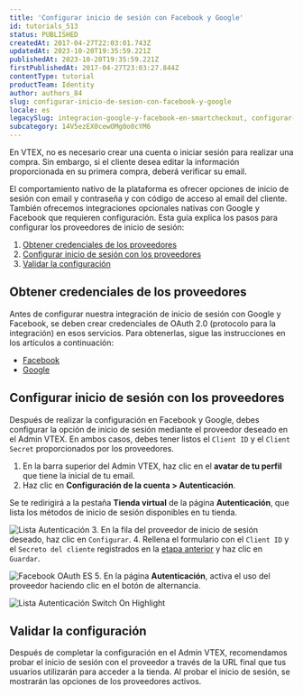 ```yaml
---
title: 'Configurar inicio de sesión con Facebook y Google'
id: tutorials_513
status: PUBLISHED
createdAt: 2017-04-27T22:03:01.743Z
updatedAt: 2023-10-20T19:35:59.221Z
publishedAt: 2023-10-20T19:35:59.221Z
firstPublishedAt: 2017-04-27T23:03:27.844Z
contentType: tutorial
productTeam: Identity
author: authors_84
slug: configurar-inicio-de-sesion-con-facebook-y-google
locale: es
legacySlug: integracion-google-y-facebook-en-smartcheckout, configurar-login-con-facebook-y-google
subcategory: 14V5ezEX0cewOMg0o0cYM6
---
```


En VTEX, no es necesario crear una cuenta o iniciar sesión para realizar una compra. Sin embargo, si el cliente desea editar la información proporcionada en su primera compra, deberá verificar su email.

El comportamiento nativo de la plataforma es ofrecer opciones de inicio de sesión con email y contraseña y con código de acceso al email del cliente. También ofrecemos integraciones opcionales nativas con Google y Facebook que requieren configuración. Esta guía explica los pasos para configurar los proveedores de inicio de sesión:

1. [Obtener credenciales de los proveedores](#obtener-credenciales-de-los-proveedores)
2. [Configurar inicio de sesión con los proveedores](#configurar-inicio-de-sesion-con-los-proveedores)
3. [Validar la configuración](#validar-la-configuracion)

## Obtener credenciales de los proveedores

Antes de configurar nuestra integración de inicio de sesión con Google y Facebook, se deben crear credenciales de OAuth 2.0 (protocolo para la integración) en esos servicios. Para obtenerlas, sigue las instrucciones en los artículos a continuación:

- [Facebook](https://help.vtex.com/es/tutorial/cadastrar-client-id-e-client-secret-para-login-com-facebook)
- [Google](https://help.vtex.com/es/tutorial/cadastrar-client-id-e-client-secret-para-login-com-google)

## Configurar inicio de sesión con los proveedores

Después de realizar la configuración en Facebook y Google, debes configurar la opción de inicio de sesión mediante el proveedor deseado en el Admin VTEX. En ambos casos, debes tener listos el `Client ID` y el `Client Secret` proporcionados por los proveedores.

1. En la barra superior del Admin VTEX, haz clic en el **avatar de tu perfil** que tiene la inicial de tu email.
2. Haz clic en **Configuración de la cuenta > Autenticación**.

  Se te redirigirá a la pestaña **Tienda virtual** de la página **Autenticación**, que lista los métodos de inicio de sesión disponibles en tu tienda.

  ![Lista Autenticación](//images.ctfassets.net/alneenqid6w5/3Bnb1ifcL7krcXEnAHzxu1/814b27712f00a7a00bcc3c717a3aee5f/autenticacao-es.png)
3. En la fila del proveedor de inicio de sesión deseado, haz clic en `Configurar`.
4. Rellena el formulario con el `Client ID` y el `Secreto del cliente` registrados en la [etapa anterior](#obtener-credenciales-de-los-proveedores) y haz clic en `Guardar`.

  ![Facebook OAuth ES](//images.ctfassets.net/alneenqid6w5/2mWEocn4zdG0BJVMaujzk8/e85e70614c1ff706937104c8f5ec917c/1-login-fb-es.PNG)
5. En la página **Autenticación**, activa el uso del proveedor haciendo clic en el botón de alternancia. 

  ![Lista Autenticación Switch On Highlight](//images.ctfassets.net/alneenqid6w5/4devCJpXnMWF3TV6xMDiUT/7567505995ce1af975d6b5c69159a323/switch_On_highlight_ES.png)

## Validar la configuración

Después de completar la configuración en el Admin VTEX, recomendamos probar el inicio de sesión con el proveedor a través de la URL final que tus usuarios utilizarán para acceder a la tienda. Al probar el inicio de sesión, se mostrarán las opciones de los proveedores activos.
